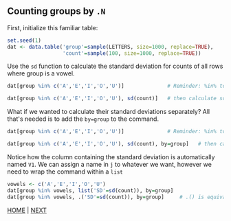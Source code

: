 

## Counting groups by `.N`

First, initialize this familiar table:
```R
set.seed(1)
dat <- data.table('group'=sample(LETTERS, size=1000, replace=TRUE),
                  'count'=sample(100, size=1000, replace=TRUE))
```
Use the `sd` function to calculate the standard deviation for counts of all rows where group is a vowel.

```R
dat[group %in% c('A','E','I','O','U')]              # Reminder: %in% to match a set

dat[group %in% c('A','E','I','O','U'), sd(count)]   # then calculate sd on count
```

What if we wanted to calculate their standard deviations separately? All that's needed is to add the
`by=group` to the command.

```R
dat[group %in% c('A','E','I','O','U')]              # Reminder: %in% to match a set

dat[group %in% c('A','E','I','O','U'), sd(count), by=group]   # then calculate sd on count
```

Notice how the column containing the standard deviation is automatically named `V1`. We can assign
a name in `j` to whatever we want, however we need to wrap the command within a `list`

```R
vowels <- c('A','E','I','O','U')
dat[group %in% vowels, list('SD'=sd(count)), by=group]
dat[group %in% vowels, .('SD'=sd(count)), by=group]     # .() is equivalent to list()
```

[HOME](/README.md) | [NEXT](/09_iterating_with_foreach/README.md)
